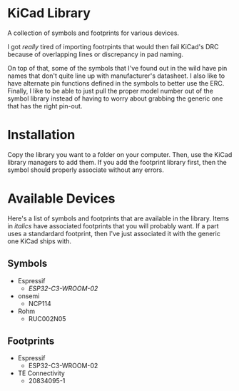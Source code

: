 # KiCad Library

A collection of symbols and footprints for various devices.

I got *really* tired of importing footrpints that would then fail KiCad's DRC because of overlapping lines or discrepancy in pad naming.

On top of that, some of the symbols that I've found out in the wild have pin names that don't quite line up with manufacturer's datasheet. I also like to have alternate pin functions defined in the symbols to better use the ERC. Finally, I like to be able to just pull the proper model number out of the symbol library instead of having to worry about grabbing the generic one that has the right pin-out.

# Installation
Copy the library you want to a folder on your computer. Then, use the KiCad library managers to add them. If you add the footprint library first, then the symbol should properly associate without any errors.

# Available Devices
Here's a list of symbols and footprints that are available in the library. Items in *italics* have associated footprints that you will probably want. If a part uses a standardard footprint, then I've just associated it with the generic one KiCad ships with.

## Symbols
* Espressif
  * *ESP32-C3-WROOM-02*
* onsemi
  * NCP114
* Rohm
  * RUC002N05

## Footprints
* Espressif
  * ESP32-C3-WROOM-02
* TE Connectivity
  * 20834095-1